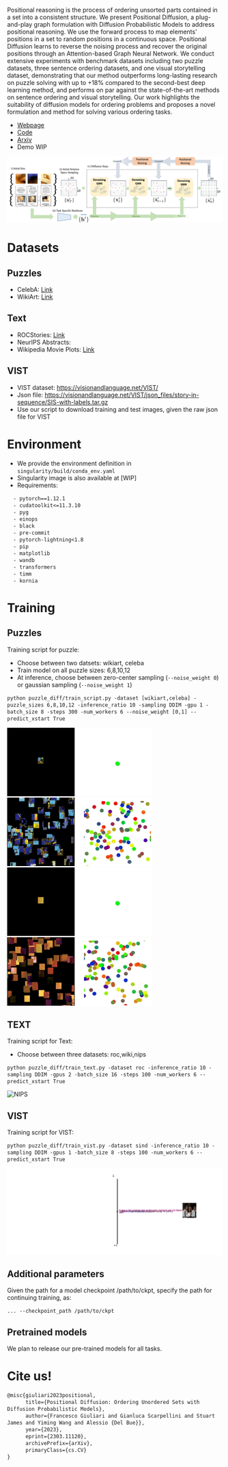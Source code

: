 Positional reasoning is the process of ordering unsorted parts contained in a
set into a consistent structure. We present Positional Diffusion, a
plug-and-play graph formulation with Diffusion Probabilistic Models to address
positional reasoning. We use the forward process to map elements’ positions in a
set to random positions in a continuous space. Positional Diffusion learns to
reverse the noising process and recover the original positions through an
Attention-based Graph Neural Network. We conduct extensive experiments with
benchmark datasets including two puzzle datasets, three sentence ordering
datasets, and one visual storytelling dataset, demonstrating that our method
outperforms long-lasting research on puzzle solving with up to +18% compared to
the second-best deep learning method, and performs on par against the
state-of-the-art methods on sentence ordering and visual storytelling. Our work
highlights the suitability of diffusion models for ordering problems and
proposes a novel formulation and method for solving various ordering tasks.

- [Webpage](https://iit-pavis.github.io/Positional_Diffusion/)
- [Code](https://github.com/IIT-PAVIS/Positional_Diffusion/)
- [Arxiv](https://arxiv.org/abs/2303.11120)
- Demo WIP

![Method](https://raw.githubusercontent.com/IIT-PAVIS/Positional_Diffusion/release/page/PosRes_Method.jpg)

# Datasets

## Puzzles

- CelebA: [Link](https://mmlab.ie.cuhk.edu.hk/projects/CelebA.html)
- WikiArt: [Link](https://paperswithcode.com/dataset/wikiart)

## Text

- ROCStories: [Link](https://cs.rochester.edu/nlp/rocstories/)
- NeurIPS Abstracts:
- Wikipedia Movie Plots: [Link](https://www.kaggle.com/datasets/jrobischon/wikipedia-movie-plots)

## VIST
- VIST dataset: https://visionandlanguage.net/VIST/
- Json file: https://visionandlanguage.net/VIST/json_files/story-in-sequence/SIS-with-labels.tar.gz
- Use our script to download training and test images, given the raw json file for VIST

# Environment
- We provide the environment definition in `singularity/build/conda_env.yaml`
- Singularity image is also available at [WIP]
- Requirements:
```
  - pytorch==1.12.1
  - cudatoolkit<=11.3.10
  - pyg
  - einops
  - black
  - pre-commit
  - pytorch-lightning<1.8
  - pip
  - matplotlib
  - wandb
  - transformers
  - timm
  - kornia
```

# Training

## Puzzles
Training script for puzzle:
- Choose between two datsets: wikiart, celeba
- Train model on all puzzle sizes: 6,8,10,12
- At inference, choose between zero-center sampling (`--noise_weight 0`) or gaussian sampling (`--noise_weight 1`)

```
python puzzle_diff/train_script.py -dataset [wikiart,celeba] -puzzle_sizes 6,8,10,12 -inference_ratio 10 -sampling DDIM -gpu 1 -batch_size 8 -steps 300 -num_workers 6 --noise_weight [0,1] --predict_xstart True
```

![PuzzleWikiArt](https://raw.githubusercontent.com/IIT-PAVIS/Positional_Diffusion/release/page/puzzles/wiki_12x12_0_0.gif)
![PuzzleWikiArt](https://raw.githubusercontent.com/IIT-PAVIS/Positional_Diffusion/release/page/puzzles/wiki_12x12_1_0.gif)
![PuzzleWikiArt](https://raw.githubusercontent.com/IIT-PAVIS/Positional_Diffusion/release/page/puzzles/wiki_12x12_0_1.gif)
![PuzzleWikiArt](https://raw.githubusercontent.com/IIT-PAVIS/Positional_Diffusion/release/page/puzzles/wiki_12x12_1_1.gif)

## TEXT
Training script for Text:
- Choose between three datasets: roc,wiki,nips

```
python puzzle_diff/train_text.py -dataset roc -inference_ratio 10 -sampling DDIM -gpus 2 -batch_size 16 -steps 100 -num_workers 6 --predict_xstart True
```

![NIPS](https://raw.githubusercontent.com/IIT-PAVIS/Positional_Diffusion/release/page/text/gif_nips_12.gif)

## VIST
Training script for VIST:
```
python puzzle_diff/train_vist.py -dataset sind -inference_ratio 10 -sampling DDIM -gpus 1 -batch_size 8 -steps 100 -num_workers 6 --predict_xstart True
```
![VIST](https://raw.githubusercontent.com/IIT-PAVIS/Positional_Diffusion/release/page/vist/gif_vist_1024.gif)


## Additional parameters
Given the path for a model checkpoint /path/to/ckpt, specify the path for continuing training, as:
```
... --checkpoint_path /path/to/ckpt
```

## Pretrained models
We plan to release our pre-trained models for all tasks.

# Cite us!
```
@misc{giuliari2023positional,
      title={Positional Diffusion: Ordering Unordered Sets with Diffusion Probabilistic Models},
      author={Francesco Giuliari and Gianluca Scarpellini and Stuart James and Yiming Wang and Alessio {Del Bue}},
      year={2023},
      eprint={2303.11120},
      archivePrefix={arXiv},
      primaryClass={cs.CV}
}
```
